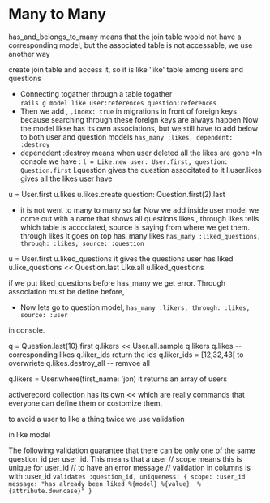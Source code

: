 # Many to Many 

has_and_belongs_to_many 
means that the join table woold not have a corresponding model, but the associated table is not accessable, we use another way 

create join table and access it,
so it is like 'like' table among users and questions

* Connecting togather through a table togather  
`rails g model like user:references question:references` 
* Then we add , `,index: true` in migrations in front of foreign keys because searching through these foreign keys are always happen
Now the model likse has its own associations, but we still have to add below to both user and question models 
`has_many :likes, dependent: :destroy`
* depenedent :destroy means when user deleted all the likes are gone
*In console we have :
`l = Like.new user: User.first, question: Question.first`
l.question gives the question associtated to it
l.user.likes gives all the likes user have 

u = User.first
u.likes
u.likes.create question: Question.first(2).last
* it is not went to many to many so far 
Now we add inside user model
we come out with a name that shows all questions likes , through likes tells which table is accociated, source is saying from where we get them. through likes it goes on top has_many likes 
`has_many :liked_questions, through: :likes, source: :question`

u = User.first
u.liked_questions it gives the questions user has liked
u.like_questions << Question.last
Like.all 
u.liked_questions 

if we put liked_questions before has_many we get error. Through association must be define before, 

* Now lets go to question model,
`has_many :likers, through: :likes, source: :user`

in console.

q = Question.last(10).first
q.likers << User.all.sample
q.likers
q.likes -- corresponding likes 
q.liker_ids 
return the ids 
q.liker_ids = [12,32,43[ to overwriete 
q.likes.destroy_all -- remvoe all 

q.likers = User.where(first_name: 'jon) it returns an array of users 

activerecord collection has its own << which are really commands that everyone can define them or costomize them.


to avoid a user to like a thing twice we use validation 

in like model

The following validation guarantee that there can be only one of the same question_id per user_id. This means that a user 
// scope means this is unique for user_id 
// to have an error message
// validation in columns is with :user_id 
`validates :question_id, uniqueness: {
scope: :user_id 
message: "has already been liked %{model} %{value}  %{attribute.downcase}"
}`











